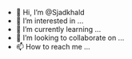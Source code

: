 - 👋 Hi, I’m @Sjadkhald
- 👀 I’m interested in ...
- 🌱 I’m currently learning ...
- 💞️ I’m looking to collaborate on ...
- 📫 How to reach me ...

<!---
Sjadkhald/Sjadkhald is a ✨ special ✨ repository because its `README.md` (this file) appears on your GitHub profile.
You can click the Preview link to take a look at your changes.
--->
